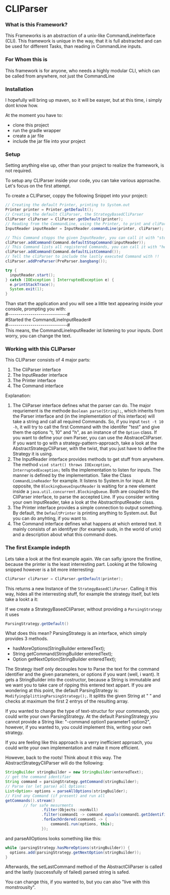 # CLIParser

### What is this Framework?

This Frameworks is an abstraction of a unix-like CommandLineInterface (CLI). This framework is unique in the way, that it is full abstracted and can be used for different Tasks, than reading in CommandLine inputs.

### For Whom this is

This framework is for anyone, who needs a highly modular CLI, which can be called from anywhere, not just the CommandLine

### Installation

I hopefully will bring up maven, so it will be easyer, but at this time, i simply dont know how.

At the moment you have to:
- clone this project
- run the gradle wrapper
- create a jar file
- include the jar file into your project

### Setup

Setting anything else up, other than your project to realize the framework, is not required.

To setup any CLIParser inside your code, you can take various approache. Let's focus on the first attempt.

To create a CLIParser, coppy the following Snippet into your project:

```java
// Creating the default Printer, printing to System.out
Printer printer = Printer.getDefault();
// Creating the default CliParser, the StrategyBasedCliParser
CliParser cliParser = CliParser.getDefault(printer);
// Reading from the CommandLine, using the Printer, to print and cliParser to parse input
InputReader inputReader = InputReader.commandLine(printer, cliParser);

// This Command stopps the given InputReader, you can call it with "stop"
cliParser.addCommand(Command.defaultStopCommand(inputReader));
// This Command lists all registered Commands, you can call it with "help"
cliParser.addCommand(Command.defaultListCommand());
// Tell the cliParser to include the lastly executed Command with !!
cliParser.addPreParser(PreParser.bangbang());

try {
  inputReader.start();
} catch (IOException | InterruptedException e) {
  e.printStackTrace();
  System.exit(1);
}
```

Than start the application and you will see a little text appearing inside your console, prompting you with:    
#-----------------------------#    
#Started the CommandLineInputReader#    
#-----------------------------#    
This means, the CommandLineInputReader ist listening to your inputs. Dont worry, you can change the text.

### Working with this CLIParser

This CLIParser consists of 4 major parts:

1. The CliParser interface
2. The InputReader interface
3. The Printer interface
3. The Command interface

Explanation:

1. The CliParser interface defines what the parser can do. The major requriement is the methode <code>Boolean parse(String);</code>, which inherits from the Parser interface and (in the implementation of this interface) will take a string and call all required Commands. So, if you input <code>test -t 10 -h</code>, it will try to call the first Command with the identifer "test" and give them the options "t, 10" and "h", as an instance of the <code>Option</code> class. If you want to define your own Parser, you can use the AbstraceCliParser. If you want to go with a strategy-pattern-approach, take a look at the AbstractStrategyCliParser, with the twist, that you just have to define the Strategy it is using.
2. The InputReader interface provides methods to get stuff from anywhere. The method <code>viod start() throws IOException, InterruptedException;</code> tells the implementation to listen for inputs. The manner is defined by the implementation. Take the Class <code>CommandLineReader</code> for example. It listens to System.in for input. At the opposite, the <code>BlockingQueueInputReader</code> is waiting for a new element inside a <code>java.util.concurrent.BlockingQueue</code>. Both are coupled to the CliParser interface, to parse the accepted Line. If you consider writing your own InputReader, take a look at the AbstractInputReader class.
3. The Printer interface provides a simple connection to output something. By default, the <code>DefaultPrinter</code> is printing anything to System.out. But you can do anyhting, if you want to.
4. The Command interface defines what happens at which entered text. It mainly consists of an identifyer (for example sudo, in the world of unix) and a description about what this command does.

### The first Example indepth

Lets take a look at the first example again. We can safly ignore the firstline, because the printer is the least interresting part. Looking at the following snipped however is a bit more interresting:

```java
CliParser cliParser = CliParser.getDefault(printer);
```
This returns a new Instance of the <code>StrategyBasedCliParser</code>. Calling it this way, hides all the interresting stuff, for example the strategy itself, but lets take a lookt a it:

If we create a StrategyBasedCliParser, without providing a <code>ParsingStrategy</code> it uses
```java
ParsingStrategy.getDefault()
```
What does this mean? ParsingStrategy is an interface, which simply provides 3 methods. 
- hasMoreOptions(StringBuilder enteredText);
- String getCommand(StringBuilder enteredText);
- Option getNextOption(StringBuilder enteredText);

The Strategy itself only decouples how to Parse the text for the command identifier and the given parameters, or options if you want (well, i want). It gets a StringBuilder into the costructor, because a String is immutable and we want you to take care of ripping this entered text appart. If you are wondering at this point, the default ParsingStrategy is: <code>ModifyingSplittingParsingStrategy();</code>. It splitts the given String at " " and checks at maximum the first 2 entrys of the resulting array.

If you wanted to change the type of text-structur for your commands, you could write your own ParsingStrategy. At the default ParsingStrategy you cannot provide a String like: "-command option1 parameter1 option2", however, if you wanted to, you could implement this, writing your own strategy.

If you are feeling like this approach is a verry inefficient approach, you could write your own implementation and make it more efficient.

However, back to the roots! Think about it this way. The AbstractStrategyCliParser will do the following:
```java
StringBuilder stringBuilder = new StringBuilder(enteredText);
// get the command identifier
String command = parsingStrategy.getCommand(stringBuilder);
// Parse (or let parse) all Options:
List<Option> options = parseAllOptions(stringBuilder);
// Find any Command (if present) and run all
getCommands().stream()
        // for safe mesurments
				.filter(Objects::nonNull)
				.filter(command1 -> command.equals(command1.getIdentifier()))
				.forEachOrdered(command1 -> {
					command1.run(options, this);
				});
```
and parseAllOptions looks something like this:
```java
while (parsingStrategy.hasMoreOptions(stringBuilder)) {
  options.add(parsingStrategy.getNextOption(stringBuilder));
}
```
Afterwards, the setLastCommand method of the AbstractCliParser is called and the lastly (successfully of failed) parsed string is safed.

You can change this, if you wanted to, but you can also "live with this monstrousity".
